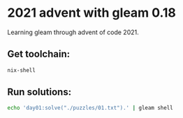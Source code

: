 # 2021 advent with gleam 0.18

Learning gleam through advent of code 2021.

## Get toolchain:

```sh
nix-shell
```

## Run solutions:

```sh
echo 'day01:solve("./puzzles/01.txt").' | gleam shell
```

